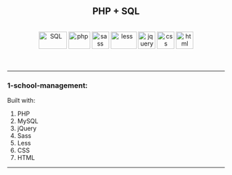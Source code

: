 <div align="center"><h2>PHP + SQL</h2><br>
<img src="https://upload.wikimedia.org/wikipedia/commons/8/87/Sql_data_base_with_logo.png" alt="SQL" width="65" height="40"/>
<img src="https://www.vectorlogo.zone/logos/php/php-icon.svg" alt="php" width="50" height="40"/>
<img src="https://www.vectorlogo.zone/logos/sass-lang/sass-lang-icon.svg" alt="sass" width="40" height="40"/>
<img src="https://www.vectorlogo.zone/logos/lesscss/lesscss-ar21.svg" alt="less" width="60" height="40"/>
<img src="https://www.vectorlogo.zone/logos/jquery/jquery-icon.svg" alt="jquery" width="40" height="40"/>
<img src="https://www.vectorlogo.zone/logos/w3_html5/w3_html5-icon.svg" alt="css" width="40" height="40"/>
<img src="https://www.vectorlogo.zone/logos/w3_css/w3_css-icon.svg" alt="html" width="40" height="40"/>
</div><br>
<br>
<hr>
<div><h3>1-school-management:</h3>
 Built with:
   <ol>
     <li>PHP</li>
     <li>MySQL</li>
     <li>jQuery</li>
     <li>Sass</li>
     <li>Less</li>
     <li>CSS</li>
     <li>HTML</li>
   </ol>
 </div>
<hr>

